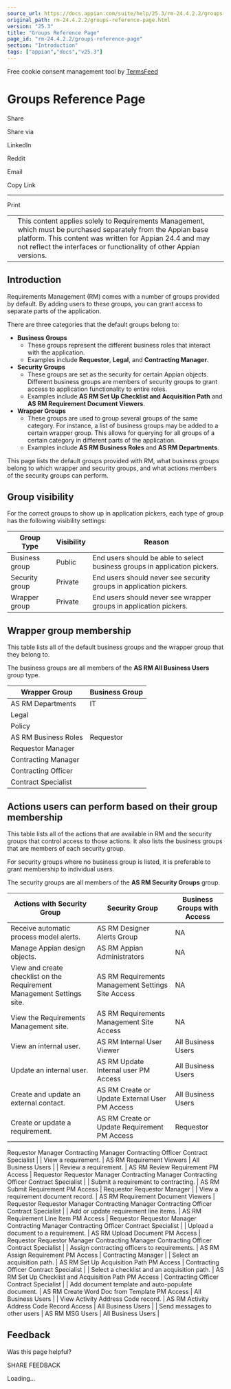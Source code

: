 ```yaml
---
source_url: https://docs.appian.com/suite/help/25.3/rm-24.4.2.2/groups-reference-page.html
original_path: rm-24.4.2.2/groups-reference-page.html
version: "25.3"
title: "Groups Reference Page"
page_id: "rm-24.4.2.2/groups-reference-page"
section: "Introduction"
tags: ["appian","docs","v25.3"]
---
```



Free cookie consent management tool by [TermsFeed](https://www.termsfeed.com/)

# Groups Reference Page

Share

Share via

LinkedIn

Reddit

Email

Copy Link

* * *

Print

<table><tbody><tr><td><i class="fa fa-check-square-o" aria-hidden="true"></i></td><td>This content applies solely to Requirements Management, which must be purchased separately from the Appian base platform. This content was written for Appian 24.4 and may not reflect the interfaces or functionality of other Appian versions.</td></tr></tbody></table>

## Introduction

Requirements Management (RM) comes with a number of groups provided by default. By adding users to these groups, you can grant access to separate parts of the application.

There are three categories that the default groups belong to:

-   **Business Groups**
    -   These groups represent the different business roles that interact with the application.
    -   Examples include **Requestor**, **Legal**, and **Contracting Manager**.
-   **Security Groups**
    -   These groups are set as the security for certain Appian objects. Different business groups are members of security groups to grant access to application functionality to entire roles.
    -   Examples include **AS RM Set Up Checklist and Acquisition Path** and **AS RM Requirement Document Viewers**.
-   **Wrapper Groups**
    -   These groups are used to group several groups of the same category. For instance, a list of business groups may be added to a certain wrapper group. This allows for querying for all groups of a certain category in different parts of the application.
    -   Examples include **AS RM Business Roles** and **AS RM Departments**.

This page lists the default groups provided with RM, what business groups belong to which wrapper and security groups, and what actions members of the security groups can perform.

## Group visibility

For the correct groups to show up in application pickers, each type of group has the following visibility settings:

| Group Type | Visibility | Reason |
| --- | --- | --- |
| Business group | Public | End users should be able to select business groups in application pickers. |
| Security group | Private | End users should never see security groups in application pickers. |
| Wrapper group | Private | End users should never see wrapper groups in application pickers. |

## Wrapper group membership

This table lists all of the default business groups and the wrapper group that they belong to.

The business groups are all members of the **AS RM All Business Users** group type.

| Wrapper Group | Business Group |
| --- | --- |
| AS RM Departments | IT |
| Legal |
| Policy |
| AS RM Business Roles | Requestor |
| Requestor Manager |
| Contracting Manager |
| Contracting Officer |
| Contract Specialist |

## Actions users can perform based on their group membership

This table lists all of the actions that are available in RM and the security groups that control access to those actions. It also lists the business groups that are members of each security group.

For security groups where no business group is listed, it is preferable to grant membership to individual users.

The security groups are all members of the **AS RM Security Groups** group.

| Actions with Security Group | Security Group | Business Groups with Access |
| --- | --- | --- |
| Receive automatic process model alerts. | AS RM Designer Alerts Group | NA |
| Manage Appian design objects. | AS RM Appian Administrators | NA |
| View and create checklist on the Requirement Management Settings site. | AS RM Requirements Management Settings Site Access | NA |
| View the Requirements Management site. | AS RM Requirements Management Site Access | NA |
| View an internal user. | AS RM Internal User Viewer | All Business Users |
| Update an internal user. | AS RM Update Internal user PM Access | All Business Users |
| Create and update an external contact. | AS RM Create or Update External User PM Access | All Business Users |
| Create or update a requirement. | AS RM Create or Update Requirement PM Access | Requestor
Requestor Manager
Contracting Manager
Contracting Officer
Contract Specialist |
| View a requirement. | AS RM Requirement Viewers | All Business Users |
| Review a requirement. | AS RM Review Requirement PM Access | Requestor
Requestor Manager
Contracting Manager
Contracting Officer
Contract Specialist |
| Submit a requirement to contracting. | AS RM Submit Requirement PM Access | Requestor
Requestor Manager |
| View a requirement document record. | AS RM Requirement Document Viewers | Requestor
Requestor Manager
Contracting Manager
Contracting Officer
Contract Specialist |
| Add or update requirement line items. | AS RM Requirement Line Item PM Access | Requestor
Requestor Manager
Contracting Manager
Contracting Officer
Contract Specialist |
| Upload a document to a requirement. | AS RM Upload Document PM Access | Requestor
Requestor Manager
Contracting Manager
Contracting Officer
Contract Specialist |
| Assign contracting officers to requirements. | AS RM Assign Requirement PM Access | Contracting Manager |
| Select an acquisition path. | AS RM Set Up Acquisition Path PM Access | Contracting Officer
Contract Specialist |
| Select a checklist and an acquisition path. | AS RM Set Up Checklist and Acquisition Path PM Access | Contracting Officer
Contract Specialist |
| Add document template and auto-populate document. | AS RM Create Word Doc from Template PM Access | All Business Users |
| View Activity Address Code record. | AS RM Activity Address Code Record Access | All Business Users |
| Send messages to other users | AS RM MSG Users | All Business Users |

## Feedback

Was this page helpful?

SHARE FEEDBACK

Loading...